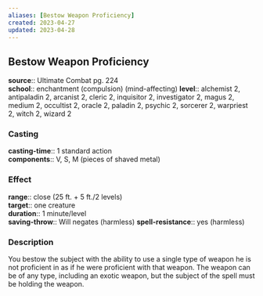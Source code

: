 ```yaml
---
aliases: [Bestow Weapon Proficiency]
created: 2023-04-27
updated: 2023-04-28
---
```


## Bestow Weapon Proficiency

**source**:: Ultimate Combat pg. 224  
**school**:: enchantment (compulsion) (mind-affecting)
**level**:: alchemist 2, antipaladin 2, arcanist 2, cleric 2, inquisitor 2, investigator 2, magus 2, medium 2, occultist 2, oracle 2, paladin 2, psychic 2, sorcerer 2, warpriest 2, witch 2, wizard 2

### Casting

**casting-time**:: 1 standard action  
**components**:: V, S, M (pieces of shaved metal)

### Effect

**range**:: close (25 ft. + 5 ft./2 levels)  
**target**:: one creature  
**duration**:: 1 minute/level  
**saving-throw**:: Will negates (harmless)
**spell-resistance**:: yes (harmless)

### Description

You bestow the subject with the ability to use a single type of weapon he is not proficient in as if he were proficient with that weapon. The weapon can be of any type, including an exotic weapon, but the subject of the spell must be holding the weapon.
